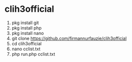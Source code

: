 # clih3official

1. pkg install git
2. pkg install php
3. pkg install nano
4. git clone https://github.com/firmannurfauzie/clih3official
5. cd clih3official
6. nano cclist.txt
7. php run.php cclist.txt
